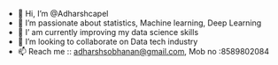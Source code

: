 - 👋 Hi, I’m @Adharshcapel
- 👀 I’m passionate about statistics, Machine learning, Deep Learning
- 🌱 I’ am currently improving my data science skills
- 💞️ I’m looking to collaborate on Data tech industry
- 📫  Reach me :: adharshsobhanan@gmail.com, Mob no :8589802084

<!---
Adharshcapel/Adharshcapel is a ✨ special ✨ repository because its `README.md` (this file) appears on your GitHub profile.
You can click the Preview link to take a look at your changes.
--->
